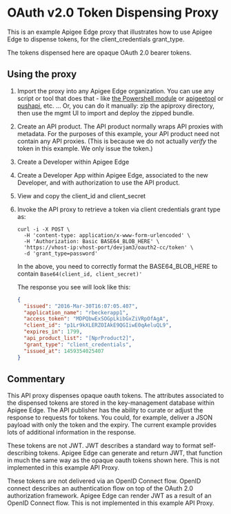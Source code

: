 # OAuth v2.0 Token Dispensing Proxy

This is an example Apigee Edge proxy that illustrates how to use Apigee Edge to dispense tokens,
for the client_credentials grant_type.

The tokens dispensed here are opaque OAuth 2.0 bearer tokens.

## Using the proxy

1. Import the proxy into any Apigee Edge organization. You can use any
script or tool that does that - like [the Powershell module](https://www.powershellgallery.com/packages/PSApigeeEdge)
or [apigeetool](https://github.com/apigee/apigeetool-node) or [pushapi](https://github.com/carloseberhardt/apiploy), etc. ... Or, you can do it manually: zip the apiproxy directory, then use the mgmt UI to import and deploy the zipped bundle.

2. Create an API product. The API product normally wraps API proxies with metadata.
For the purposes of this example, your API product need not contain any API proxies.  (This is because we do not actually _verify_ the token in this example.  We only issue the token.)

3. Create a Developer within Apigee Edge

4. Create a Developer App within Apigee Edge, associated to the new Developer, and with
   authorization to use the API product.

5. View and copy the client_id and client_secret

6. Invoke the API proxy to retrieve a token via client credentials grant type as:
   ```
   curl -i -X POST \
     -H 'content-type: application/x-www-form-urlencoded' \
     -H 'Authorization: Basic BASE64_BLOB_HERE' \
     'https://vhost-ip:vhost-port/devjam3/oauth2-cc/token' \
     -d 'grant_type=password'
   ```  
   In the above, you need to correctly format the
   BASE64_BLOB_HERE to contain `Base64(client_id, client_secret)'`

   The response you see will look like this:
   ```json
   {
     "issued": "2016-Mar-30T16:07:05.407",
     "application_name": "rbeckerapp1",
     "access_token": "MDPQbwExSOGpLkibGxZiVRpOfAgA",
     "client_id": "p1Lr9kXLERZOIAkE9QGIiwE0qAeluQL9",
     "expires_in": 1799,
     "api_product_list": "[NprProduct2]",
     "grant_type": "client_credentials",
     "issued_at": 1459354025407
   }
   ```


## Commentary

This API proxy dispenses opaque oauth tokens. The attributes associated to the dispensed tokens are stored in the key-management database within Apigee Edge. The API publisher has the ability to curate or adjust the response to requests for tokens. You could, for example, deliver a JSON payload with only the token and the expiry. The current example provides lots of additional information in the response.

These tokens are not JWT. JWT describes a standard way to format self-describing tokens.
Apigee Edge can generate and return JWT, that function in much the same way as the opaque oauth tokens shown here. This is not implemented in this example API Proxy. 

These tokens are not delivered via an OpenID Connect flow. OpenID connect describes an authentication flow on top of the OAuth 2.0 authorization framework. Apigee Edge can render JWT as a result of an OpenID Connect flow. This is not implemented in this example API Proxy.





